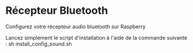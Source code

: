 # Récepteur Bluetooth
Configurez votre récepteur audio bluetooth sur Raspberry

Lancez simplement le script d'installation à l'aide de la commande suivante :
sh install_config_sound.sh
